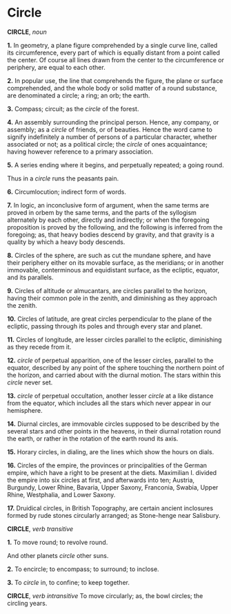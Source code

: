 # Circle

**CIRCLE**, _noun_

**1.** In geometry, a plane figure comprehended by a single curve line, called its circumference, every part of which is equally distant from a point called the center. Of course all lines drawn from the center to the circumference or periphery, are equal to each other.

**2.** In popular use, the line that comprehends the figure, the plane or surface comprehended, and the whole body or solid matter of a round substance, are denominated a circle; a ring; an orb; the earth.

**3.** Compass; circuit; as the _circle_ of the forest.

**4.** An assembly surrounding the principal person. Hence, any company, or assembly; as a _circle_ of friends, or of beauties. Hence the word came to signify indefinitely a number of persons of a particular character, whether associated or not; as a political circle; the _circle_ of ones acquaintance; having however reference to a primary association.

**5.** A series ending where it begins, and perpetually repeated; a going round.

Thus in a _circle_ runs the peasants pain.

**6.** Circumlocution; indirect form of words.

**7.** In logic, an inconclusive form of argument, when the same terms are proved in orbem by the same terms, and the parts of the syllogism alternately by each other, directly and indirectly; or when the foregoing proposition is proved by the following, and the following is inferred from the foregoing; as, that heavy bodies descend by gravity, and that gravity is a quality by which a heavy body descends.

**8.** Circles of the sphere, are such as cut the mundane sphere, and have their periphery either on its movable surface, as the meridians; or in another immovable, conterminous and equidistant surface, as the ecliptic, equator, and its parallels.

**9.** Circles of altitude or almucantars, are circles parallel to the horizon, having their common pole in the zenith, and diminishing as they approach the zenith.

**10.** Circles of latitude, are great circles perpendicular to the plane of the ecliptic, passing through its poles and through every star and planet.

**11.** Circles of longitude, are lesser circles parallel to the ecliptic, diminishing as they recede from it.

**12.** _circle_ of perpetual apparition, one of the lesser circles, parallel to the equator, described by any point of the sphere touching the northern point of the horizon, and carried about with the diurnal motion. The stars within this _circle_ never set.

**13.** _circle_ of perpetual occultation, another lesser _circle_ at a like distance from the equator, which includes all the stars which never appear in our hemisphere.

**14.** Diurnal circles, are immovable circles supposed to be described by the several stars and other points in the heavens, in their diurnal rotation round the earth, or rather in the rotation of the earth round its axis.

**15.** Horary circles, in dialing, are the lines which show the hours on dials.

**16.** Circles of the empire, the provinces or principalities of the German empire, which have a right to be present at the diets. Maximilian I. divided the empire into six circles at first, and afterwards into ten; Austria, Burgundy, Lower Rhine, Bavaria, Upper Saxony, Franconia, Swabia, Upper Rhine, Westphalia, and Lower Saxony.

**17.** Druidical circles, in British Topography, are certain ancient inclosures formed by rude stones circularly arranged; as Stone-henge near Salisbury.

**CIRCLE**, _verb transitive_

**1.** To move round; to revolve round.

And other planets _circle_ other suns.

**2.** To encircle; to encompass; to surround; to inclose.

**3.** To _circle_ in, to confine; to keep together.

**CIRCLE**, _verb intransitive_ To move circularly; as, the bowl circles; the circling years.